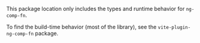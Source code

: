 This package location only includes the types and runtime behavior for `ng-comp-fn`.

To find the build-time behavior (most of the library), see the `vite-plugin-ng-comp-fn` package.
